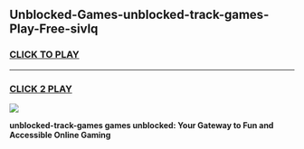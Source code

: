 
## Unblocked-Games-unblocked-track-games-Play-Free-sivlq
<h3>
<a href="https://premium76.site?title=unblocked-track-games&ref=23A">CLICK TO PLAY</a></h3>
<hr>

<h3>
<a href="https://premium76.site?title=unblocked-track-games&ref=23A">CLICK 2 PLAY</a>
  
</h3>

<a href="https://premium76.site?title=unblocked-track-games&ref=23A"><img src="https://clearcache.store/games.png"></a>


**unblocked-track-games games unblocked: Your Gateway to Fun and Accessible Online Gaming**
